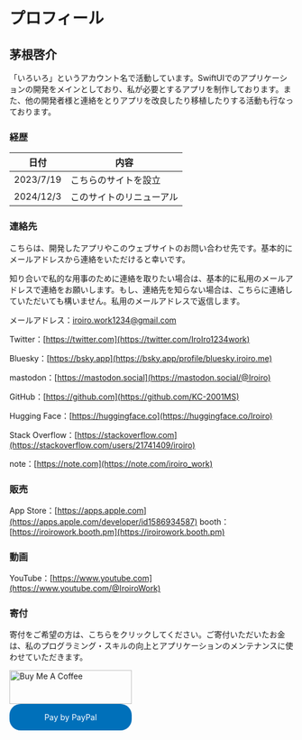 # プロフィール

## 茅根啓介
「いろいろ」というアカウント名で活動しています。SwiftUIでのアプリケーションの開発をメインとしており、私が必要とするアプリを制作しております。また、他の開発者様と連絡をとりアプリを改良したり移植したりする活動も行なっております。

### 経歴
| 日付 | 内容 |
| ---- | ---- |
| 2023/7/19 | こちらのサイトを設立 |
| 2024/12/3 | このサイトのリニューアル |

### 連絡先
こちらは、開発したアプリやこのウェブサイトのお問い合わせ先です。基本的にメールアドレスから連絡をいただけると幸いです。

知り合いで私的な用事のために連絡を取りたい場合は、基本的に私用のメールアドレスで連絡をお願いします。もし、連絡先を知らない場合は、こちらに連絡していただいても構いません。私用のメールアドレスで返信します。

メールアドレス：[iroiro.work1234@gmail.com](mailto:iroiro.work1234@gmail.com)

Twitter：[https://twitter.com](https://twitter.com/IroIro1234work)

Bluesky：[https://bsky.app](https://bsky.app/profile/bluesky.iroiro.me)

mastodon：[https://mastodon.social](https://mastodon.social/@Iroiro)

GitHub：[https://github.com](https://github.com/KC-2001MS)

Hugging Face：[https://huggingface.co](https://huggingface.co/Iroiro)

Stack Overflow：[https://stackoverflow.com](https://stackoverflow.com/users/21741409/iroiro)

note：[https://note.com](https://note.com/iroiro_work)

### 販売
App Store：[https://apps.apple.com](https://apps.apple.com/developer/id1586934587)
booth：[https://iroirowork.booth.pm](https://iroirowork.booth.pm)
### 動画
YouTube：[https://www.youtube.com](https://www.youtube.com/@IroiroWork)

### 寄付
寄付をご希望の方は、こちらをクリックしてください。ご寄付いただいたお金は、私のプログラミング・スキルの向上とアプリケーションのメンテナンスに使わせていただきます。

<p>
    <a href="https://www.buymeacoffee.com/iroiro" target="_blank">
        <img src="https://cdn.buymeacoffee.com/buttons/v2/default-yellow.png" alt="Buy Me A Coffee" style="height: 60px !important;width: 217px !important;" >
    </a></br>
    <a href="https://paypal.me/iroiroWork" style="border-radius: 20px; display: block; width: 217px; padding: 15px; box-sizing: border-box; background: #0070ba; color: #FFF; text-decoration: none; text-align: center;" onmouseover="this.style.background='#005ea6';" onmouseout="this.style.background='#0070ba';">
        Pay by PayPal
    </a>
</p>